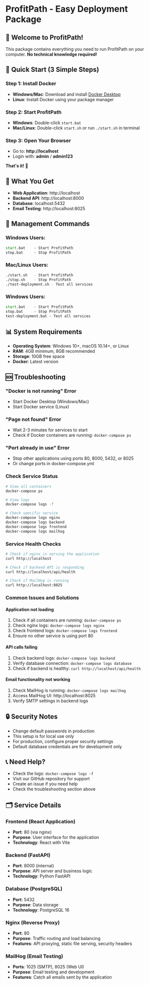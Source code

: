 # ProfitPath - Easy Deployment Package

## 🎉 Welcome to ProfitPath!

This package contains everything you need to run ProfitPath on your computer. 
**No technical knowledge required!**

## 🚀 Quick Start (3 Simple Steps)

### Step 1: Install Docker
- **Windows/Mac**: Download and install [Docker Desktop](https://www.docker.com/products/docker-desktop/)
- **Linux**: Install Docker using your package manager

### Step 2: Start ProfitPath
- **Windows**: Double-click `start.bat`
- **Mac/Linux**: Double-click `start.sh` or run `./start.sh` in terminal

### Step 3: Open Your Browser
- Go to: **http://localhost**
- Login with: **admin** / **admin123**

**That's it!** 🎉

## 📱 What You Get

- **Web Application**: http://localhost
- **Backend API**: http://localhost:8000
- **Database**: localhost:5432
- **Email Testing**: http://localhost:8025

## 🔧 Management Commands

### Windows Users:
```cmd
start.bat    - Start ProfitPath
stop.bat     - Stop ProfitPath
```

### Mac/Linux Users:
```bash
./start.sh   - Start ProfitPath
./stop.sh    - Stop ProfitPath
./test-deployment.sh - Test all services
```

### Windows Users:
```cmd
start.bat    - Start ProfitPath
stop.bat     - Stop ProfitPath
test-deployment.bat - Test all services
```

## 📊 System Requirements

- **Operating System**: Windows 10+, macOS 10.14+, or Linux
- **RAM**: 4GB minimum, 8GB recommended
- **Storage**: 10GB free space
- **Docker**: Latest version

## 🆘 Troubleshooting

### "Docker is not running" Error
- Start Docker Desktop (Windows/Mac)
- Start Docker service (Linux)

### "Page not found" Error
- Wait 2-3 minutes for services to start
- Check if Docker containers are running: `docker-compose ps`

### "Port already in use" Error
- Stop other applications using ports 80, 8000, 5432, or 8025
- Or change ports in docker-compose.yml

### Check Service Status
```bash
# View all containers
docker-compose ps

# View logs
docker-compose logs -f

# Check specific service
docker-compose logs nginx
docker-compose logs backend
docker-compose logs frontend
docker-compose logs mailhog
```

### Service Health Checks
```bash
# Check if nginx is serving the application
curl http://localhost

# Check if backend API is responding
curl http://localhost/api/health

# Check if MailHog is running
curl http://localhost:8025
```

### Common Issues and Solutions

#### Application not loading
1. Check if all containers are running: `docker-compose ps`
2. Check nginx logs: `docker-compose logs nginx`
3. Check frontend logs: `docker-compose logs frontend`
4. Ensure no other service is using port 80

#### API calls failing
1. Check backend logs: `docker-compose logs backend`
2. Verify database connection: `docker-compose logs database`
3. Check if backend is healthy: `curl http://localhost/api/health`

#### Email functionality not working
1. Check MailHog is running: `docker-compose logs mailhog`
2. Access MailHog UI: http://localhost:8025
3. Verify SMTP settings in backend logs

## 🔒 Security Notes

- Change default passwords in production
- This setup is for local use only
- For production, configure proper security settings
- Default database credentials are for development only

## 📞 Need Help?

- Check the logs: `docker-compose logs -f`
- Visit our GitHub repository for support
- Create an issue if you need help
- Check the troubleshooting section above

## 🗂️ Service Details

### Frontend (React Application)
- **Port**: 80 (via nginx)
- **Purpose**: User interface for the application
- **Technology**: React with Vite

### Backend (FastAPI)
- **Port**: 8000 (internal)
- **Purpose**: API server and business logic
- **Technology**: Python FastAPI

### Database (PostgreSQL)
- **Port**: 5432
- **Purpose**: Data storage
- **Technology**: PostgreSQL 16

### Nginx (Reverse Proxy)
- **Port**: 80
- **Purpose**: Traffic routing and load balancing
- **Features**: API proxying, static file serving, security headers

### MailHog (Email Testing)
- **Ports**: 1025 (SMTP), 8025 (Web UI)
- **Purpose**: Email testing and development
- **Features**: Catch all emails sent by the application
